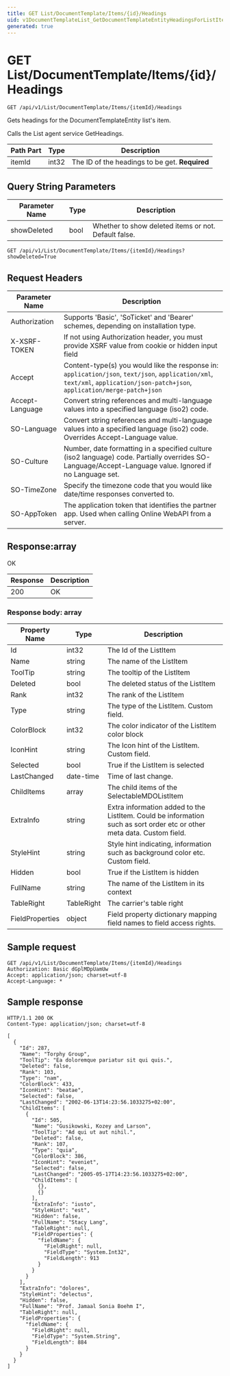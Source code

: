 ```yaml
---
title: GET List/DocumentTemplate/Items/{id}/Headings
uid: v1DocumentTemplateList_GetDocumentTemplateEntityHeadingsForListItem
generated: true
---
```


# GET List/DocumentTemplate/Items/{id}/Headings

```http
GET /api/v1/List/DocumentTemplate/Items/{itemId}/Headings
```

Gets headings for the DocumentTemplateEntity list's item.


Calls the List agent service GetHeadings.





| Path Part | Type | Description |
|-----------|------|-------------|
| itemId | int32 | The ID of the headings to be get. **Required** |


## Query String Parameters

| Parameter Name | Type |  Description |
|----------------|------|--------------|
| showDeleted | bool |  Whether to show deleted items or not. Default false. |

```http
GET /api/v1/List/DocumentTemplate/Items/{itemId}/Headings?showDeleted=True
```


## Request Headers

| Parameter Name | Description |
|----------------|-------------|
| Authorization  | Supports 'Basic', 'SoTicket' and 'Bearer' schemes, depending on installation type. |
| X-XSRF-TOKEN   | If not using Authorization header, you must provide XSRF value from cookie or hidden input field |
| Accept         | Content-type(s) you would like the response in: `application/json`, `text/json`, `application/xml`, `text/xml`, `application/json-patch+json`, `application/merge-patch+json` |
| Accept-Language | Convert string references and multi-language values into a specified language (iso2) code. |
| SO-Language | Convert string references and multi-language values into a specified language (iso2) code. Overrides Accept-Language value. |
| SO-Culture | Number, date formatting in a specified culture (iso2 language) code. Partially overrides SO-Language/Accept-Language value. Ignored if no Language set. |
| SO-TimeZone | Specify the timezone code that you would like date/time responses converted to. |
| SO-AppToken | The application token that identifies the partner app. Used when calling Online WebAPI from a server. |


## Response:array

OK

| Response | Description |
|----------------|-------------|
| 200 | OK |

### Response body: array

| Property Name | Type |  Description |
|----------------|------|--------------|
| Id | int32 | The Id of the ListItem |
| Name | string | The name of the ListItem |
| ToolTip | string | The tooltip of the ListItem |
| Deleted | bool | The deleted status of the ListItem |
| Rank | int32 | The rank of the ListItem |
| Type | string | The type of the ListItem. Custom field. |
| ColorBlock | int32 | The color indicator of the ListItem color block |
| IconHint | string | The Icon hint of the ListItem. Custom field. |
| Selected | bool | True if the ListItem is selected |
| LastChanged | date-time | Time of last change. |
| ChildItems | array | The child items of the SelectableMDOListItem |
| ExtraInfo | string | Extra information added to the ListItem. Could be information such as sort order etc or other meta data. Custom field. |
| StyleHint | string | Style hint indicating, information such as background color etc. Custom field. |
| Hidden | bool | True if the ListItem is hidden |
| FullName | string | The name of the ListItem in its context |
| TableRight | TableRight | The carrier's table right |
| FieldProperties | object | Field property dictionary mapping field names to field access rights. |

## Sample request

```http!
GET /api/v1/List/DocumentTemplate/Items/{itemId}/Headings
Authorization: Basic dGplMDpUamUw
Accept: application/json; charset=utf-8
Accept-Language: *
```

## Sample response

```http_
HTTP/1.1 200 OK
Content-Type: application/json; charset=utf-8

[
  {
    "Id": 287,
    "Name": "Torphy Group",
    "ToolTip": "Ea doloremque pariatur sit qui quis.",
    "Deleted": false,
    "Rank": 103,
    "Type": "nam",
    "ColorBlock": 433,
    "IconHint": "beatae",
    "Selected": false,
    "LastChanged": "2002-06-13T14:23:56.1033275+02:00",
    "ChildItems": [
      {
        "Id": 505,
        "Name": "Gusikowski, Kozey and Larson",
        "ToolTip": "Ad qui ut aut nihil.",
        "Deleted": false,
        "Rank": 107,
        "Type": "quia",
        "ColorBlock": 386,
        "IconHint": "eveniet",
        "Selected": false,
        "LastChanged": "2005-05-17T14:23:56.1033275+02:00",
        "ChildItems": [
          {},
          {}
        ],
        "ExtraInfo": "iusto",
        "StyleHint": "est",
        "Hidden": false,
        "FullName": "Stacy Lang",
        "TableRight": null,
        "FieldProperties": {
          "fieldName": {
            "FieldRight": null,
            "FieldType": "System.Int32",
            "FieldLength": 913
          }
        }
      }
    ],
    "ExtraInfo": "dolores",
    "StyleHint": "delectus",
    "Hidden": false,
    "FullName": "Prof. Jamaal Sonia Boehm I",
    "TableRight": null,
    "FieldProperties": {
      "fieldName": {
        "FieldRight": null,
        "FieldType": "System.String",
        "FieldLength": 884
      }
    }
  }
]
```